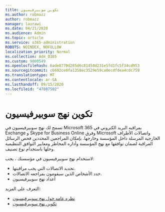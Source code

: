 ```yaml
---
title: تكوين سوبيرفيسيون
ms.author: robmazz
author: robmazz
manager: laurawi
ms.date: 04/21/2020
ms.audience: Admin
ms.topic: article
ms.service: o365-administration
ROBOTS: NOINDEX, NOFOLLOW
localization_priority: Normal
ms.collection: Adm_O365
ms.custom: 9000549
ms.openlocfilehash: 6ade8770d285d6c81458d231e5fd1fc5f34cd953
ms.sourcegitcommit: c6692ce0fa1358ec3529e59ca0ecdfdea4cdc759
ms.translationtype: MT
ms.contentlocale: ar-SA
ms.lasthandoff: 09/15/2020
ms.locfileid: "47807502"
---
```

# <a name="configure-supervision-policies"></a>تكوين نهج سوبيرفيسيون

تسمح لك نهج سوبيرفيسيون في Microsoft 365 بمراقبه البريد الكتروني في Exchange و Skype for Business Online وفرق Microsoft واتصالات الأطراف الخارجية المرسلة داخل المؤسسة وخارجها. بإمكان المراجعين المحددين فحص الرسائل المراقبة لضمان توافقها مع نهج المؤسسة وأداره المخاطر ومعايير التوافق التنظيمية وحلها باستخدام نوع تصنيف.

لاستخدام نهج سوبيرفيسيون في مؤسستك ، يجب:

- تحديد الاتصالات التي يجب مراقبتها.
- حدد الأشخاص الذين سيقومون بمراجعه الاتصالات.
- اعداد نهج سوبيرفيسيون

التعرف على المزيد:

- [نظره عامه حول نهج سوبيرفيسيون](https://docs.microsoft.com/microsoft-365/compliance/supervision-policies)
- [تكوين نهج سوبيرفيسيون](https://docs.microsoft.com/microsoft-365/compliance/configure-supervision-policies)
